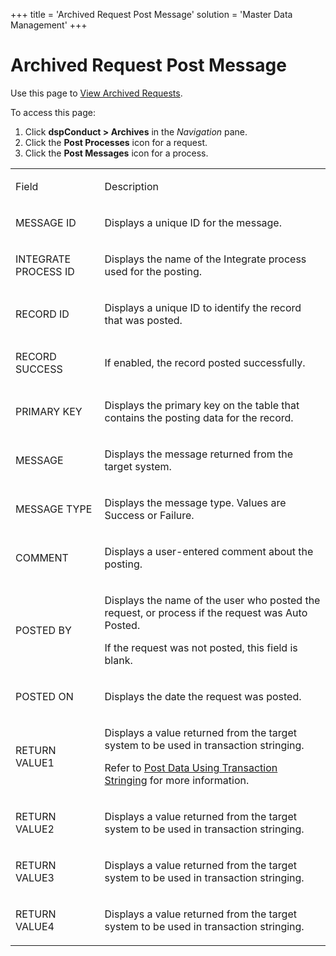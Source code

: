 +++
title = 'Archived Request Post Message'
solution = 'Master Data Management'
+++

# Archived Request Post Message

<div class="row">

<div class="use">

Use this page to [View Archived
Requests](../Use_Cases/View_Archived_Requests_DGE).

</div>

</div>

To access this page:

1.  Click <span style="font-weight: bold;">dspConduct \> Archives</span>
    in the <span style="font-style: italic;">Navigation</span> pane.
2.  Click the <span style="font-weight: bold;">Post Processes</span>
    icon for a request.
3.  Click the <span style="font-weight: bold;">Post Messages</span> icon
    for a process.

<table>
<tbody>
<tr class="odd">
<td><p>Field</p></td>
<td><p>Description</p></td>
</tr>
<tr class="even">
<td><p>MESSAGE ID</p></td>
<td><p>Displays a unique ID for the message.</p></td>
</tr>
<tr class="odd">
<td><p>INTEGRATE PROCESS ID</p></td>
<td><p>Displays the name of the Integrate process used for the posting.</p></td>
</tr>
<tr class="even">
<td><p>RECORD ID</p></td>
<td><p>Displays a unique ID to identify the record that was posted.</p></td>
</tr>
<tr class="odd">
<td><p>RECORD SUCCESS</p></td>
<td><p>If enabled, the record posted successfully.</p></td>
</tr>
<tr class="even">
<td><p>PRIMARY KEY</p></td>
<td><p>Displays the primary key on the table that contains the posting data for the record.</p></td>
</tr>
<tr class="odd">
<td><p>MESSAGE</p></td>
<td><p>Displays the message returned from the target system.</p></td>
</tr>
<tr class="even">
<td><p>MESSAGE TYPE</p></td>
<td><p>Displays the message type. Values are Success or Failure.</p></td>
</tr>
<tr class="odd">
<td><p>COMMENT</p></td>
<td><p>Displays a user-entered comment about the posting.</p></td>
</tr>
<tr class="even">
<td><p>POSTED BY</p></td>
<td><p>Displays the name of the user who posted the request, or process if the request was Auto Posted.</p>
<p>If the request was not posted, this field is blank.</p></td>
</tr>
<tr class="odd">
<td><p>POSTED ON</p></td>
<td><p>Displays the date the request was posted.</p></td>
</tr>
<tr class="even">
<td><p>RETURN VALUE1</p></td>
<td><p>Displays a value returned from the target system to be used in transaction stringing.</p>
<p>Refer to <a href="../../../Platform/Integrate/Use_Cases/Post_Data_Using_Transaction_Stringing">Post Data Using Transaction Stringing</a> for more information.</p></td>
</tr>
<tr class="odd">
<td><p>RETURN VALUE2</p></td>
<td><p>Displays a value returned from the target system to be used in transaction stringing.</p></td>
</tr>
<tr class="even">
<td><p>RETURN VALUE3</p></td>
<td><p>Displays a value returned from the target system to be used in transaction stringing.</p></td>
</tr>
<tr class="odd">
<td><p>RETURN VALUE4</p></td>
<td><p>Displays a value returned from the target system to be used in transaction stringing.</p></td>
</tr>
</tbody>
</table>
